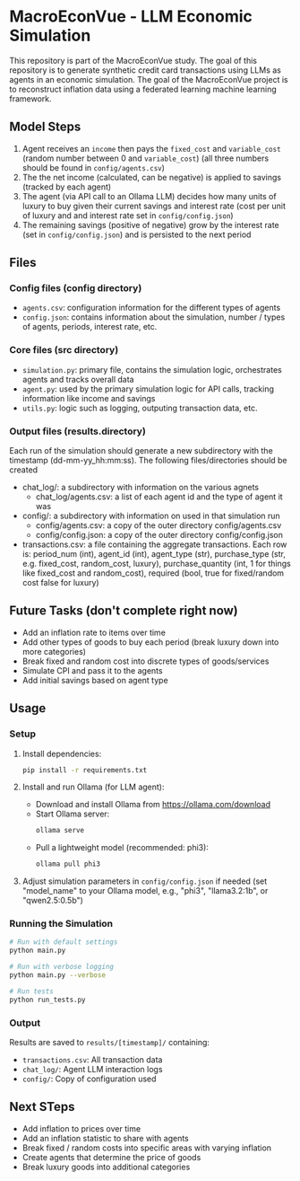 # MacroEconVue - LLM Economic Simulation

This repository is part of the MacroEconVue study. The goal of this repository is to generate synthetic credit card transactions using LLMs as agents in an economic simulation. The goal of the MacroEconVue project is to reconstruct inflation data using a federated learning machine learning framework.

## Model Steps
1. Agent receives an `income` then pays the `fixed_cost` and `variable_cost` (random number between 0 and `variable_cost`) (all three numbers should be found in `config/agents.csv`)
2. The the net income (calculated, can be negative) is applied to savings (tracked by each agent)
3. The agent (via API call to an Ollama LLM) decides how many units of luxury to buy given their current savings and interest rate (cost per unit of luxury and and interest rate set in `config/config.json`)
4. The remaining savings (positive of negative) grow by the interest rate (set in `config/config.json`) and is persisted to the next period

## Files
### Config files (config directory)
- `agents.csv`: configuration information for the different types of agents
- `config.json`: contains information about the simulation, number / types of agents, periods, interest rate, etc.

### Core files (src directory)
- `simulation.py`: primary file, contains the simulation logic, orchestrates agents and tracks overall data
- `agent.py`: used by the primary simulation logic for API calls, tracking information like income and savings
- `utils.py`: logic such as logging, outputing transaction data, etc.

### Output files (results.directory)
Each run of the simulation should generate a new subdirectory with the timestamp (dd-mm-yy_hh:mm:ss). The following files/directories should be created
- chat_log/: a subdirectory with information on the various agnets
   - chat_log/agents.csv: a list of each agent id and the type of agent it was 
- config/: a subdirectory with information on used in that simulation run
   - config/agents.csv: a copy of the outer directory config/agents.csv
   - config/config.json: a copy of the outer directory config/config.json
- transactions.csv: a file containing the aggregate transactions. Each row is: period_num (int), agent_id (int), agent_type (str), purchase_type (str, e.g. fixed_cost, random_cost, luxury), purchase_quantity (int, 1 for things like fixed_cost and random_cost), required (bool, true for fixed/random cost false for luxury)

## Future Tasks (don't complete right now)
- Add an inflation rate to items over time
- Add other types of goods to buy each period (break luxury down into more categories)
- Break fixed and random cost into discrete types of goods/services
- Simulate CPI and pass it to the agents
- Add initial savings based on agent type

## Usage

### Setup
1. Install dependencies:
   ```bash
   pip install -r requirements.txt
   ```

2. Install and run Ollama (for LLM agent):
    - Download and install Ollama from https://ollama.com/download
    - Start Ollama server:
       ```bash
       ollama serve
       ```
    - Pull a lightweight model (recommended: phi3):
       ```bash
       ollama pull phi3
       ```

3. Adjust simulation parameters in `config/config.json` if needed (set "model_name" to your Ollama model, e.g., "phi3", "llama3.2:1b", or "qwen2.5:0.5b")

### Running the Simulation
```bash
# Run with default settings
python main.py

# Run with verbose logging
python main.py --verbose

# Run tests
python run_tests.py
```

### Output
Results are saved to `results/[timestamp]/` containing:
- `transactions.csv`: All transaction data
- `chat_log/`: Agent LLM interaction logs
- `config/`: Copy of configuration used

## Next STeps
- Add inflation to prices over time
- Add an inflation statistic to share with agents
- Break fixed / random costs into specific areas with varying inflation
- Create agents that determine the price of goods 
- Break luxury goods into additional categories
